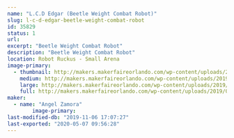 ```yaml
---
name: "L.C.D Edgar (Beetle Weight Combat Robot)"
slug: l-c-d-edgar-beetle-weight-combat-robot
id: 35829
status: 1
url: 
excerpt: "Beetle Weight Combat Robot"
description: "Beetle Weight Combat Robot"
location: Robot Ruckus - Small Arena
image-primary:
  - thumbnail: http://makers.makerfaireorlando.com/wp-content/uploads/2019/08/Capture-1-150x150.jpg
    medium: http://makers.makerfaireorlando.com/wp-content/uploads/2019/08/Capture-1-300x202.jpg
    large: http://makers.makerfaireorlando.com/wp-content/uploads/2019/08/Capture-1.jpg
    full: http://makers.makerfaireorlando.com/wp-content/uploads/2019/08/Capture-1.jpg
maker:
  - name: "Angel Zamora"
        image-primary: 
last-modified-db: "2019-11-06 17:07:27"
last-exported: "2020-05-07 09:56:28"
---
```

